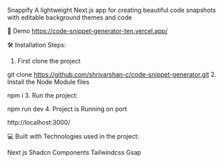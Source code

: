 Snappify
A lightweight Next.js app for creating beautiful code snapshots with editable background themes and code

🚀 Demo
https://code-snippet-generator-ten.vercel.app/

🛠️ Installation Steps:
1. First clone the project

git clone https://github.com/shrivarshan-c/code-snippet-generator.git
2. Install the Node Module files

npm i
3. Run the project:

npm run dev
4. Project is Running on port

http://localhost:3000/


 💻 Built with
Technologies used in the project:

Next js
Shadcn Components
Tailwindcss
Gsap
